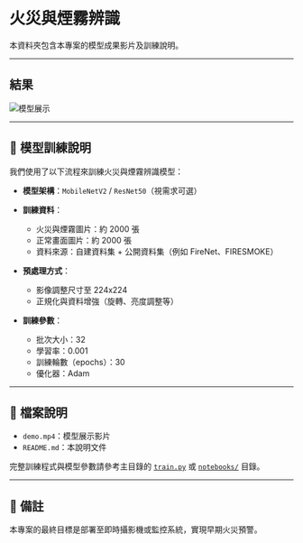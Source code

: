 # 火災與煙霧辨識

本資料夾包含本專案的模型成果影片及訓練說明。

---

## 結果

![模型展示](fire_smoke_demo.gif)

---

## 🧠 模型訓練說明

我們使用了以下流程來訓練火災與煙霧辨識模型：

- **模型架構**：`MobileNetV2` / `ResNet50`（視需求可選）
- **訓練資料**：
  - 火災與煙霧圖片：約 2000 張
  - 正常畫面圖片：約 2000 張
  - 資料來源：自建資料集 + 公開資料集（例如 FireNet、FIRESMOKE）
- **預處理方式**：
  - 影像調整尺寸至 224x224
  - 正規化與資料增強（旋轉、亮度調整等）

- **訓練參數**：
  - 批次大小：32
  - 學習率：0.001
  - 訓練輪數（epochs）：30
  - 優化器：Adam

---

## 📁 檔案說明

- `demo.mp4`：模型展示影片
- `README.md`：本說明文件

完整訓練程式與模型參數請參考主目錄的 [`train.py`](../train.py) 或 [`notebooks/`](../notebooks/) 目錄。

---

## 📌 備註

本專案的最終目標是部署至即時攝影機或監控系統，實現早期火災預警。

